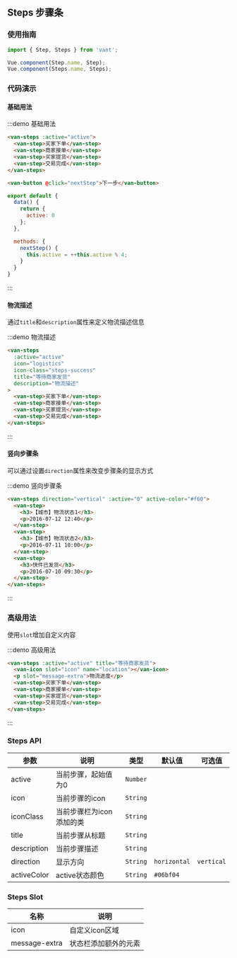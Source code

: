 <style>
.demo-steps {
  .steps-success,
  .van-icon-location {
    color: #06bf04;
  }

  .van-button {
    margin: 15px 0 0 15px;
  }

  .van-steps__message + p {
    margin-bottom: 10px;
  }

  p,
  h3 {
    margin: 0;
    font-size: inherit;
    font-weight: normal;
  }
}
</style>

<script>
export default {
  data() {
    return {
      active: 0
    };
  },

  methods: {
    nextStep() {
      this.active = ++this.active % 4;
    }
  }
}
</script>

## Steps 步骤条

### 使用指南
``` javascript
import { Step, Steps } from 'vant';

Vue.component(Step.name, Step);
Vue.component(Steps.name, Steps);
```

### 代码演示

#### 基础用法

:::demo 基础用法
```html
<van-steps :active="active">
  <van-step>买家下单</van-step>
  <van-step>商家接单</van-step>
  <van-step>买家提货</van-step>
  <van-step>交易完成</van-step>
</van-steps>

<van-button @click="nextStep">下一步</van-button>
```

```javascript
export default {
  data() {
    return {
      active: 0
    };
  },

  methods: {
    nextStep() {
      this.active = ++this.active % 4;
    }
  }
}
```
:::

#### 物流描述

通过`title`和`description`属性来定义物流描述信息

:::demo 物流描述
```html
<van-steps
  :active="active"
  icon="logistics"
  icon-class="steps-success"
  title="等待商家发货"
  description="物流描述"
>
  <van-step>买家下单</van-step>
  <van-step>商家接单</van-step>
  <van-step>买家提货</van-step>
  <van-step>交易完成</van-step>
</van-steps>
```
:::

#### 竖向步骤条

可以通过设置`direction`属性来改变步骤条的显示方式

:::demo 竖向步骤条
```html
<van-steps direction="vertical" :active="0" active-color="#f60">
  <van-step>
    <h3>【城市】物流状态1</h3>
    <p>2016-07-12 12:40</p>
  </van-step>
  <van-step>
    <h3>【城市】物流状态2</h3>
    <p>2016-07-11 10:00</p>
  </van-step>
  <van-step>
    <h3>快件已发货</h3>
    <p>2016-07-10 09:30</p>
  </van-step>
</van-steps>
```
:::

### 高级用法
使用`slot`增加自定义内容

:::demo 高级用法
```html
<van-steps :active="active" title="等待商家发货">
  <van-icon slot="icon" name="location"></van-icon>
  <p slot="message-extra">物流进度</p>
  <van-step>买家下单</van-step>
  <van-step>商家接单</van-step>
  <van-step>买家提货</van-step>
  <van-step>交易完成</van-step>  
</van-steps>
```
:::

### Steps API

| 参数 | 说明 | 类型 | 默认值 | 可选值 |
|-----------|-----------|-----------|-------------|-------------|
| active | 当前步骤，起始值为0 | `Number` | | |
| icon | 当前步骤的icon | `String` | | |
| iconClass | 当前步骤栏为icon添加的类 | `String` | | |
| title | 当前步骤从标题 | `String` | | |
| description | 当前步骤描述 | `String` | | |
| direction | 显示方向 | `String` | `horizontal` | `vertical` |
| activeColor | active状态颜色 | `String` | `#06bf04` | |

### Steps Slot

| 名称 | 说明 |
|-----------|-----------|
| icon | 自定义icon区域 |
| message-extra | 状态栏添加额外的元素 |
